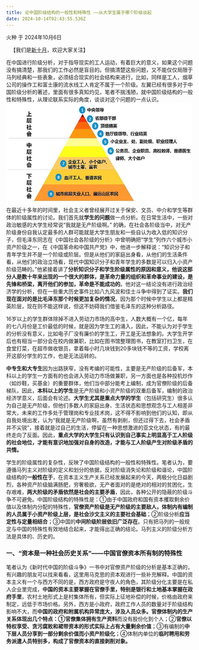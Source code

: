 ```yaml
---
title: 论中国阶级结构的一般性和特殊性 ——从大学生属于哪个阶级谈起
date: 2024-10-14T02:43:55.536Z
---
```



火种 于 2024年10月6日

   【我们是[新十月](https://t.me/marxistnewoctober)，欢迎大家关注】  

   在中国进行阶级分析，对于指导现实的工人运动，有着巨大的意义，如果这个问题没有搞清楚，那我们的工作必然是盲目的。但搞清楚这些问题，又不能仅仅局限于马列经典和一些表象，必须结合现实的社会结构来进行，比如，同样是工人，烟草公司的操作工和富士康的流水线工人肯定不属于一个阶级。左翼已经有很多对于中国阶级分析的著述，里面有很多真知灼见，笔者不揣浅陋，就中国阶级结构的一般性和特殊性，从理论联系实际的角度，谈谈对这个问题的一点认识。
![1000027752.jpg](https://github.com/redstarrabbit/tinymind-blog/blob/main/assets/images/2024-10-14/1728873117970.jpg?raw=true)
在最近十多年的时间里，社会主义者曾经展开过关于保安、文员、中介和学生等群体的阶级属性的讨论。我们首先就**学生的问题**做一点分析。在日常生活中，一些对政治敏感的大学生经常说“我就是无产阶级啊。” 的确，在社会各阶级当中，对无产阶级身份自我认定最多的人群可能就是大学生朋友和一些自认为收入低的知识分子，但毛泽东同志在《中国社会各阶级的分析》中曾明确把“学生”列作六个城市小资产阶级之一，在《中国革命和中国共产党》中，他进一步解释说：“知识分子和青年学生并不是一个阶级或阶层。但是从他们的家庭出身看，从他们的生活条件看，从他们的政治立场看，现代中国知识分子和青年学生的多数是可以归入小资产阶级范畴的。”他紧接着讲了**分析知识分子和学生阶级属性的原因和意义，他说这部分人是数十年来出现的一个很大的群体，是革命力量的组织和革命事业的建设，是先锋和桥梁，离开他们的参加，革命是不能成功的**。他对这一结论没有进行政治经济学的分析，但在一些重大历史事件比如八九风波和佳士斗争中得到了证实。**我们现在面对的是比毛泽东那个时候更加复杂的情况**，因为那个时候中学生以上都是精英阶层，现在则不能这样说，但这不妨碍我们借鉴毛泽东的这种分析路径。

16岁以上的学生群体除掉不进入劳动力市场的高中生，人数大概有一个亿，每年的七八月份是工价最低的时候，就是因为学生工的涌入，因此，不能认为对于学生的分析没有意义，比如电子厂没有廉价的学生工，开工是无法想象的。大学生开学后也有相当一部分会在校内做兼职，比如在图书馆整理图书，在教室打扫卫生，在食堂打菜，在超市做收银员，拿着每小时几块钱到20多块钱不等的工资，学校离开这部分学生的工作，也是无法运转的。

 **中专生和大专生**因为出路狭窄，没有考编的可能性，主要是无产阶级的后备军，本科以上的学生一方面有的也会进入劳动力市场做兼职，另一方面也是各种投机炒作（如炒鞋，买基金）的重要群体，他们当中部分能考上编制，成为官僚阶级的后备梯队，因此，**本科以上的学生**是无产阶级和小资产阶级的双重后备军，编制的政治经济学意义，后面会有论述。**大学生尤其是重点大学的学生**（包括研究生）很多认为自己是无产阶级，但他们多数人的家庭出身、生活状态和思想观念与工人相差非常大，未来的工作多处于管理岗和专业技术岗，这不得不影响到他们的认知，即从自我处境出发，认为“我就是无产阶级啊，虽然有剥削，但还过得下去，社会矛盾并不尖锐”，接着就是过自己的生活，停留在一种思想激进的亚文化状态，有的最终走向了反面。因此，**重点大学的大学生只有认识到自己事实上明显高于工人阶级的社会地位，才能有意识地加强对自身的改造，才能与工人阶级产生对阶级矛盾的共情。**

学生的阶级属性的复杂性，反映了中国阶级结构的一般性和特殊性。笔者认为，要遵循马列主义对阶级的定义和划分的依据，反对阶级消失论和阶级和谐论，中国阶级结构的**一般性在于**，在资本主义生产关系已经发展起来的今天，两极分化日益剧烈，各种资产阶级脑满肠肥，穷奢极欲，无产者面对的是绝对的相对的贫困化，生存艰难，**两大阶级的矛盾依然是社会的主要矛盾**，因此，各种公开的隐蔽的阶级斗争不可避免。中国阶级结构的特殊性是：①由于中国政府和国有资本攫取剩余价值以及体制内分配的特殊性，**官僚资产阶级是无产阶级的主要敌人，体制内有编制的人员属于小资产阶级上层，是社会沙文主义的主要社会基础**；②阶级分析**应当定性与定量相结合**；③中国的**中间阶级阶层依旧广泛存在**。只有把马列的一般规定与中国的特殊性有效地结合起来，才能得出正确的结论。马列主义的阶级分析方法是具体的、历史的。

### 一、“资本是一种社会历史关系”——中国官僚资本所有制的特殊性

笔者认为《新时代中国的阶级斗争》一书中对官僚资产阶级的分析是基本正确的，有兴趣的朋友可以找来看看，这里用马克思的资本观进行一些补充解释。中国的资本主义有一个与西方不同的是，西方政府是守夜人的角色，其阶级分化主要是在私人企业里完成，**中国的资本主要掌握在官僚手里，特别是银行和土地基本掌握在政府手里**，农村土地形式上是村集体所有，但实际上征地补偿的时候，价格由政府来制定，远低于市场价格。另外，西方是小政府，政府工作人员的数量对于阶级结构影响不大，而**中国的政府和附属机构异常庞大，涉及人员众多。**官僚体制内的生产关系体现出几个特点：①官僚**集体拥有生产资料**而没有股份化到个人；②**官僚以特权享受、贪污腐败和裙带资本的形式实际上占有大量剩余价值**；③有编制的**中下层人员分享到一部分剩余价值而小资产阶级化**；④体制内单位的**临时聘用和劳务派遣人员特别多，构成了官僚资本的直接剥削对象。**




